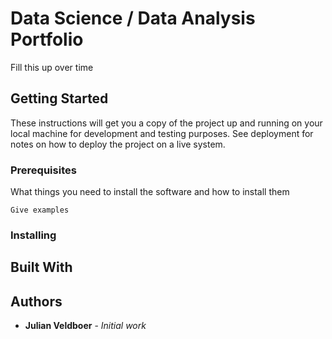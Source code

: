 # Data Science / Data Analysis Portfolio

Fill this up over time

## Getting Started

These instructions will get you a copy of the project up and running on your local machine for development and testing purposes. See deployment for notes on how to deploy the project on a live system.

### Prerequisites

What things you need to install the software and how to install them

```
Give examples
```

### Installing


## Built With


## Authors

* **Julian Veldboer** - *Initial work*


